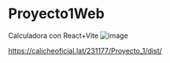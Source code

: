# Proyecto1Web
Calculadora con React+Vite
![image](https://github.com/user-attachments/assets/3ffa3962-6815-4252-b578-4c3ad46115c4)

https://calicheoficial.lat/231177/Proyecto_1/dist/

